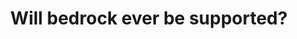 ---
layout: faq
title: "Will bedrock ever be supported?"
image: /assets/faq/bedrock.png
permalink: /faq/bedrock
type: faq
main-text: | 
  Bedrock edition works very different than Java Edition under the hood, this means just Geyser alone is not enough to make LEM playable on bedrock.

  Many elements, such as the UI, Menus, and Game Mechanics (ladder climb speed, knockback, etc.) need to be accounted for before Bedrock can be fully playable.

  Bedrock support is currently under development, however it is still very early and will likely take a while to be ready for use by everyone.

  However, if you would like to play Battle with the first 3 maps right now, you can play Ultmate_Mario's remake [Here!](https://mcpedl.com/minecraft-battle-minigame-bedrock-map/)
markdown: true
---